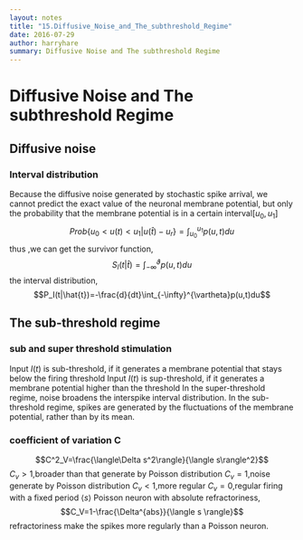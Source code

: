 ```yaml
---
layout: notes
title: "15.Diffusive_Noise_and_The_subthreshold_Regime"
date: 2016-07-29
author: harryhare
summary: Diffusive Noise and The subthreshold Regime
---
```


# Diffusive Noise and The subthreshold Regime

## Diffusive noise

### Interval distribution

Because the diffusive noise generated by stochastic spike arrival, we cannot predict the exact value of the neuronal membrane potential, but only the probability that the membrane potential is in a certain interval$[u_0,u_1]$
$$Prob\{u_0<u(t)<u_1|u(\hat{t})-u_r\}=\int_{u_0}^{u_1}p(u,t)du$$
thus ,we can get the survivor function,
$$S_I(t|\hat{t})=\int_{-\infty}^{\vartheta}p(u,t)du$$
the interval distribution,
$$P_I(t|\hat{t})=-\frac{d}{dt}\int_{-\infty}^{\vartheta}p(u,t)du$$

## The sub-threshold regime

### sub and super threshold stimulation

Input $I(t)$ is sub-threshold, if it generates a membrane potential that stays below the firing threshold
Input $I(t)$ is sup-threshold, if it generates a membrane potential higher than the threshold
In the super-threshold regime,
noise broadens the interspike interval distribution.
In the sub-threshold regime,
spikes are generated by the fluctuations of the membrane potential, rather than by its mean.

### coefficient of variation C

$$C^2_V=\frac{\langle\Delta s^2\rangle}{\langle s\rangle^2}$$
$C_v>1$,broader than that generate by Poisson distribution
$C_v=1$,noise generate by Poisson distribution
$C_v<1$,more regular
$C_v=0$,regular firing with a fixed period $\langle s \rangle$ 
Poisson neuron with absolute refractoriness,
$$C_V=1-\frac{\Delta^{abs}}{\langle s \rangle}$$
refractoriness make the spikes more regularly than a Poisson neuron.
